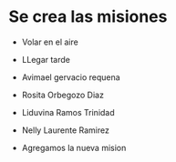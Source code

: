 # Se crea las misiones

* Volar en el aire
* LLegar tarde

* Avimael gervacio requena
* Rosita Orbegozo Diaz
* Liduvina Ramos Trinidad
* Nelly Laurente Ramirez
* Agregamos la nueva mision
